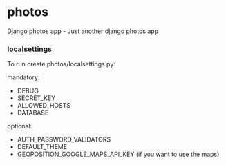 # photos
Django photos app - Just another django photos app

### localsettings
To run create photos/localsettings.py:

mandatory:
  - DEBUG
  - SECRET_KEY
  - ALLOWED_HOSTS
  - DATABASE

optional: 
  - AUTH_PASSWORD_VALIDATORS
  - DEFAULT_THEME
  - GEOPOSITION_GOOGLE_MAPS_API_KEY (if you want to use the maps)
